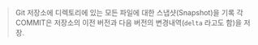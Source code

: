 >Git 저장소에 디렉토리에 있는 모든 파일에 대한 스냅샷(Snapshot)을 기록
> 각 COMMIT은 저장소의 이전 버전과 다음 버전의 변경내역(`delta` 라고도 함)을 저장.